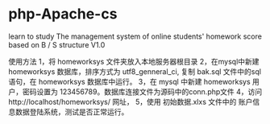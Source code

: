 # php-Apache-cs
learn to study
The management system of online students' homework score based on B / S structure V1.0

使用方法
1，将 homeworksys 文件夹放入本地服务器根目录
2，在mysql中新建 homeworksys 数据库，排序方式为 utf8_genneral_ci, 复制 bak.sql 文件中的sql语句，在 homeworksys 数据库中运行。
3，在 mysql 中新建 homeworksys 用户，密码设置为 123456789。数据库连接文件为源码中的conn.php文件
4，访问 http://localhost/homeworksys/ 网址，
5，使用 初始数据.xlxs 文件中的 账户信息数据登陆系统，测试是否正常运行。
